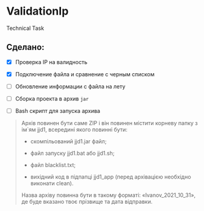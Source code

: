 # ValidationIp
Technical Task

## Сделано:

- [x] Проверка IP на валидность
- [x] Подключение файла и сравнение с черным списком
- [ ] Обновление информации с файла на лету
- [ ] Сборка проекта в архив `jar`
- [ ] Bash скрипт для запуска архива


> Архів повинен бути саме ZIP і він повинен містити корневу папку з ім`ям jjd1, всередині якого повинні бути:
> 
> - скомпільований jjd1.jar файл;
> 
> - файл запуску jjd1.bat або jjd1.sh;
> - файл blacklist.txt;
> - вихідний код в підпапці jjd1_app (перед архівацією необхідно виконати clean).
> 
> Назва архіву повинна бути в такому форматі: «Ivanov_2021_10_31», де буде вказано твоє прізвище та дата відправки.

